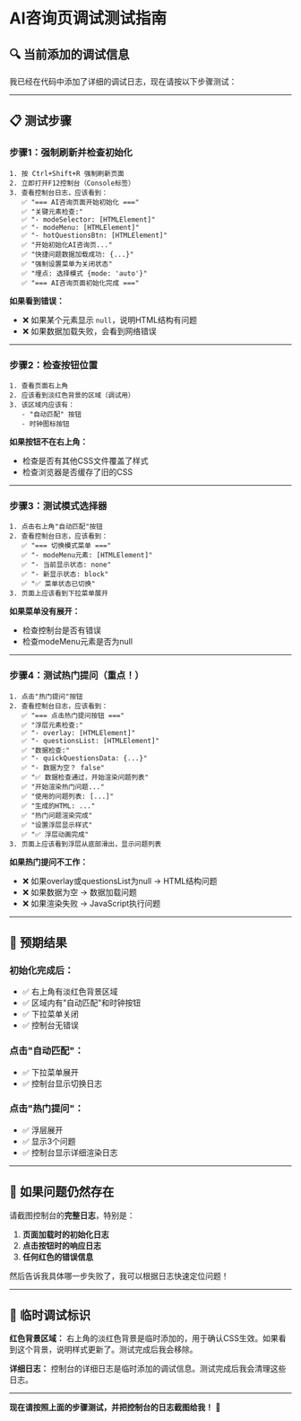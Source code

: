 # AI咨询页调试测试指南

## 🔍 当前添加的调试信息

我已经在代码中添加了详细的调试日志，现在请按以下步骤测试：

---

## 📋 测试步骤

### 步骤1：强制刷新并检查初始化
```
1. 按 Ctrl+Shift+R 强制刷新页面
2. 立即打开F12控制台（Console标签）
3. 查看控制台日志，应该看到：
   ✅ "=== AI咨询页面开始初始化 ==="
   ✅ "关键元素检查:"
   ✅ "- modeSelector: [HTMLElement]"
   ✅ "- modeMenu: [HTMLElement]"  
   ✅ "- hotQuestionsBtn: [HTMLElement]"
   ✅ "开始初始化AI咨询页..."
   ✅ "快捷问题数据加载成功: {...}"
   ✅ "强制设置菜单为关闭状态"
   ✅ "埋点: 选择模式 {mode: 'auto'}"
   ✅ "=== AI咨询页面初始化完成 ==="
```

**如果看到错误：**
- ❌ 如果某个元素显示 `null`，说明HTML结构有问题
- ❌ 如果数据加载失败，会看到网络错误

---

### 步骤2：检查按钮位置
```
1. 查看页面右上角
2. 应该看到淡红色背景的区域（调试用）
3. 该区域内应该有：
   - "自动匹配" 按钮
   - 时钟图标按钮
```

**如果按钮不在右上角：**
- 检查是否有其他CSS文件覆盖了样式
- 检查浏览器是否缓存了旧的CSS

---

### 步骤3：测试模式选择器
```
1. 点击右上角"自动匹配"按钮
2. 查看控制台日志，应该看到：
   ✅ "=== 切换模式菜单 ==="
   ✅ "- modeMenu元素: [HTMLElement]"
   ✅ "- 当前显示状态: none"
   ✅ "- 新显示状态: block"
   ✅ "✅ 菜单状态已切换"
3. 页面上应该看到下拉菜单展开
```

**如果菜单没有展开：**
- 检查控制台是否有错误
- 检查modeMenu元素是否为null

---

### 步骤4：测试热门提问（重点！）
```
1. 点击"热门提问"按钮
2. 查看控制台日志，应该看到：
   ✅ "=== 点击热门提问按钮 ==="
   ✅ "浮层元素检查:"
   ✅ "- overlay: [HTMLElement]"
   ✅ "- questionsList: [HTMLElement]"
   ✅ "数据检查:"
   ✅ "- quickQuestionsData: {...}"
   ✅ "- 数据为空？ false"
   ✅ "✅ 数据检查通过，开始渲染问题列表"
   ✅ "开始渲染热门问题..."
   ✅ "使用的问题列表: [...]"
   ✅ "生成的HTML: ..."
   ✅ "热门问题渲染完成"
   ✅ "设置浮层显示样式"
   ✅ "✅ 浮层动画完成"
3. 页面上应该看到浮层从底部滑出，显示问题列表
```

**如果热门提问不工作：**
- ❌ 如果overlay或questionsList为null → HTML结构问题
- ❌ 如果数据为空 → 数据加载问题
- ❌ 如果渲染失败 → JavaScript执行问题

---

## 🎯 预期结果

### 初始化完成后：
- ✅ 右上角有淡红色背景区域
- ✅ 区域内有"自动匹配"和时钟按钮
- ✅ 下拉菜单关闭
- ✅ 控制台无错误

### 点击"自动匹配"：
- ✅ 下拉菜单展开
- ✅ 控制台显示切换日志

### 点击"热门提问"：
- ✅ 浮层展开
- ✅ 显示3个问题
- ✅ 控制台显示详细渲染日志

---

## 🚨 如果问题仍然存在

请截图控制台的**完整日志**，特别是：

1. **页面加载时的初始化日志**
2. **点击按钮时的响应日志**
3. **任何红色的错误信息**

然后告诉我具体哪一步失败了，我可以根据日志快速定位问题！

---

## 🔧 临时调试标识

**红色背景区域：** 右上角的淡红色背景是临时添加的，用于确认CSS生效。如果看到这个背景，说明样式更新了。测试完成后我会移除。

**详细日志：** 控制台的详细日志是临时添加的调试信息。测试完成后我会清理这些日志。

---

**现在请按照上面的步骤测试，并把控制台的日志截图给我！** 📸
